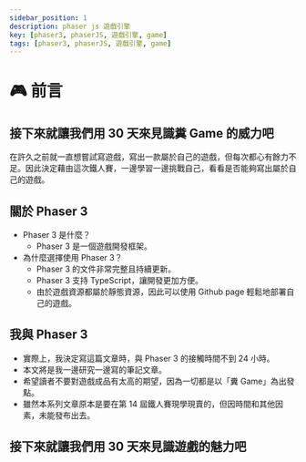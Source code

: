 ```yaml
---
sidebar_position: 1
description: phaser js 遊戲引擎 
key: [phaser3, phaserJS, 遊戲引擎, game]
tags: [phaser3, phaserJS, 遊戲引擎, game]
---
```


# 🎮 前言

## 接下來就讓我們用 30 天來見識糞 Game 的威力吧

在許久之前就一直想嘗試寫遊戲，寫出一款屬於自己的遊戲，但每次都心有餘力不足。因此決定藉由這次鐵人賽，一邊學習一邊挑戰自己，看看是否能夠寫出屬於自己的遊戲。

## 關於 Phaser 3

- Phaser 3 是什麼？
  - Phaser 3 是一個遊戲開發框架。
- 為什麼選擇使用 Phaser 3？
  - Phaser 3 的文件非常完整且持續更新。
  - Phaser 3 支持 TypeScript，讓開發更加方便。
  - 由於遊戲資源都屬於靜態資源，因此可以使用 Github page 輕鬆地部署自己的遊戲。

## 我與 Phaser 3

- 實際上，我決定寫這篇文章時，與 Phaser 3 的接觸時間不到 24 小時。
- 本文將是我一邊研究一邊寫的筆記文章。
- 希望讀者不要對遊戲成品有太高的期望，因為一切都是以「糞 Game」為出發點。
- 雖然本系列文章原本是要在第 14 屆鐵人賽現學現賣的，但因時間和其他因素，未能發布出去。

## 接下來就讓我們用 30 天來見識遊戲的魅力吧

